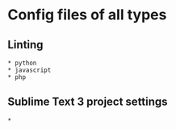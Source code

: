 # Config files of all types

## Linting

    * python
    * javascript
    * php

## Sublime Text 3 project settings

    * 

## 
